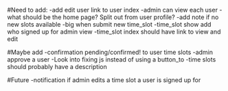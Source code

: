 #Need to add:
  -add edit user link to user index
  -admin can view each user
  -what should be the home page? Split out from user profile?
  -add note if no new slots available
  -big when submit new time_slot
  -time_slot show add who signed up for admin view
  -time_slot index should have link to view and edit


#Maybe add
  -confirmation pending/confirmed! to user time slots
  -admin approve a user
  -Look into fixing js instead of using a button_to
  -time slots should probably have a description

#Future
  -notification if admin edits a time slot a user is signed up for
